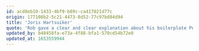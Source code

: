 ```yaml
---
id: acd8eb10-1433-4bf9-b89c-ca417021d77c
origin: 177108b2-5c21-4473-8d52-77c97bd84d94
title: 'Joris Hartsuiker'
quote: 'Rob gave a clear and clear explanation about his boilerplate Peak and about the use of Statamic. If you are just starting out with Statamic or with his boilerplate Peak, this is an absolute must!'
updated_by: b40458fa-e73a-4f88-bfa1-570cd54b72e0
updated_at: 1653559944
---
```

